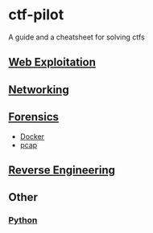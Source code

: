 # ctf-pilot

A guide and a cheatsheet for solving ctfs

## [Web Exploitation](/web)

## [Networking](/networking/)

## [Forensics](/forensics/)

- [Docker](/forensics/#docker)
- [pcap](forensics#pcap-wireshark)

## [Reverse Engineering](/reverse-engineering/)

## Other

### [Python](./other/python/)
